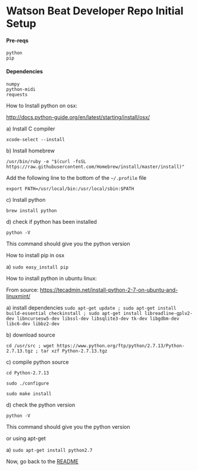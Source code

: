 Watson Beat Developer Repo Initial Setup
========================================

#### Pre-reqs
```
python
pip
```
#### Dependencies
```
numpy
python-midi
requests
```

How to Install python on osx:

http://docs.python-guide.org/en/latest/starting/install/osx/

a) Install C compiler
```
xcode-select --install
```
b) Install homebrew
```
/usr/bin/ruby -e "$(curl -fsSL https://raw.githubusercontent.com/Homebrew/install/master/install)"
```
Add the following line to the bottom of the `~/.profile` file
```
export PATH=/usr/local/bin:/usr/local/sbin:$PATH
```
c) Install python
```
brew install python
```
d) check if python has been installed
```
python -V
```
This command should give you the python version

How to install pip in osx

a) `sudo easy_install pip`



How to install python in ubuntu linux:

From source: https://tecadmin.net/install-python-2-7-on-ubuntu-and-linuxmint/

a) install dependencies
```sudo apt-get update ; sudo apt-get install build-essential checkinstall ; sudo apt-get install libreadline-gplv2-dev libncursesw5-dev libssl-dev libsqlite3-dev tk-dev libgdbm-dev libc6-dev libbz2-dev```

b) download source
```
cd /usr/src ; wget https://www.python.org/ftp/python/2.7.13/Python-2.7.13.tgz ; tar xzf Python-2.7.13.tgz
```
c) compile python source
```
cd Python-2.7.13

sudo ./configure

sudo make install
```
d) check the python version
```
python -V
```
This command should give you the python version

or using apt-get

a) `sudo apt-get install python2.7`

Now, go back to the [README](./README.md)

